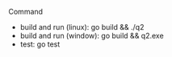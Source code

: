 Command
 * build and run (linux): go build && ./q2
 * build and run (window): go build && q2.exe
 * test: go test
